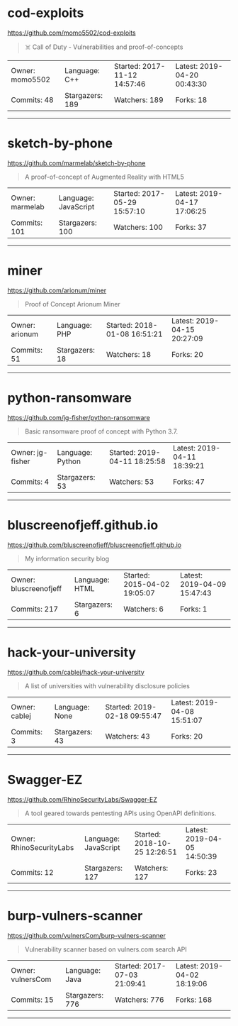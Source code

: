 # cod-exploits

https://github.com/momo5502/cod-exploits
<blockquote>
☠️ Call of Duty - Vulnerabilities and proof-of-concepts
</blockquote>

<table>
<tr><td>Owner: momo5502</td>
    <td>Language: C++</td>
    <td>Started: 2017-11-12 14:57:46</td>
    <td>Latest: 2019-04-20 00:43:30</td></tr>
<tr><td>Commits: 48</td>
    <td>Stargazers: 189</td>
    <td>Watchers: 189</td>
    <td>Forks: 18</td></tr>
</table>

---

# sketch-by-phone

https://github.com/marmelab/sketch-by-phone
<blockquote>
A proof-of-concept of Augmented Reality with HTML5
</blockquote>

<table>
<tr><td>Owner: marmelab</td>
    <td>Language: JavaScript</td>
    <td>Started: 2017-05-29 15:57:10</td>
    <td>Latest: 2019-04-17 17:06:25</td></tr>
<tr><td>Commits: 101</td>
    <td>Stargazers: 100</td>
    <td>Watchers: 100</td>
    <td>Forks: 37</td></tr>
</table>

---

# miner

https://github.com/arionum/miner
<blockquote>
Proof of Concept Arionum Miner
</blockquote>

<table>
<tr><td>Owner: arionum</td>
    <td>Language: PHP</td>
    <td>Started: 2018-01-08 16:51:21</td>
    <td>Latest: 2019-04-15 20:27:09</td></tr>
<tr><td>Commits: 51</td>
    <td>Stargazers: 18</td>
    <td>Watchers: 18</td>
    <td>Forks: 20</td></tr>
</table>

---

# python-ransomware

https://github.com/jg-fisher/python-ransomware
<blockquote>
Basic ransomware proof of concept with Python 3.7.
</blockquote>

<table>
<tr><td>Owner: jg-fisher</td>
    <td>Language: Python</td>
    <td>Started: 2019-04-11 18:25:58</td>
    <td>Latest: 2019-04-11 18:39:21</td></tr>
<tr><td>Commits: 4</td>
    <td>Stargazers: 53</td>
    <td>Watchers: 53</td>
    <td>Forks: 47</td></tr>
</table>

---

# bluscreenofjeff.github.io

https://github.com/bluscreenofjeff/bluscreenofjeff.github.io
<blockquote>
My information security blog
</blockquote>

<table>
<tr><td>Owner: bluscreenofjeff</td>
    <td>Language: HTML</td>
    <td>Started: 2015-04-02 19:05:07</td>
    <td>Latest: 2019-04-09 15:47:43</td></tr>
<tr><td>Commits: 217</td>
    <td>Stargazers: 6</td>
    <td>Watchers: 6</td>
    <td>Forks: 1</td></tr>
</table>

---

# hack-your-university

https://github.com/cablej/hack-your-university
<blockquote>
A list of universities with vulnerability disclosure policies
</blockquote>

<table>
<tr><td>Owner: cablej</td>
    <td>Language: None</td>
    <td>Started: 2019-02-18 09:55:47</td>
    <td>Latest: 2019-04-08 15:51:07</td></tr>
<tr><td>Commits: 3</td>
    <td>Stargazers: 43</td>
    <td>Watchers: 43</td>
    <td>Forks: 20</td></tr>
</table>

---

# Swagger-EZ

https://github.com/RhinoSecurityLabs/Swagger-EZ
<blockquote>
A tool geared towards pentesting APIs using OpenAPI definitions.
</blockquote>

<table>
<tr><td>Owner: RhinoSecurityLabs</td>
    <td>Language: JavaScript</td>
    <td>Started: 2018-10-25 12:26:51</td>
    <td>Latest: 2019-04-05 14:50:39</td></tr>
<tr><td>Commits: 12</td>
    <td>Stargazers: 127</td>
    <td>Watchers: 127</td>
    <td>Forks: 23</td></tr>
</table>

---

# burp-vulners-scanner

https://github.com/vulnersCom/burp-vulners-scanner
<blockquote>
Vulnerability scanner based on vulners.com search API
</blockquote>

<table>
<tr><td>Owner: vulnersCom</td>
    <td>Language: Java</td>
    <td>Started: 2017-07-03 21:09:41</td>
    <td>Latest: 2019-04-02 18:19:06</td></tr>
<tr><td>Commits: 15</td>
    <td>Stargazers: 776</td>
    <td>Watchers: 776</td>
    <td>Forks: 168</td></tr>
</table>

---

